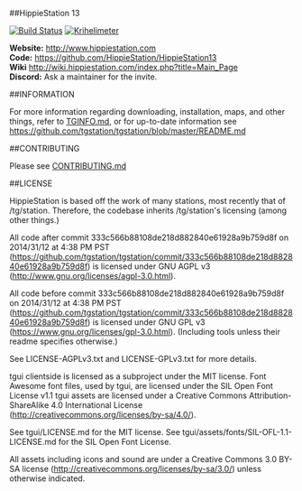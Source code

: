 ##HippieStation 13

[![Build Status](https://travis-ci.org/tgstation/tgstation.png)](https://travis-ci.org/tgstation/tgstation) [![Krihelimeter](http://www.krihelinator.xyz/badge/tgstation/tgstation)](http://www.krihelinator.xyz)

**Website:** http://www.hippiestation.com <BR>
**Code:** https://github.com/HippieStation/HippieStation13 <BR>
**Wiki** http://wiki.hippiestation.com/index.php?title=Main_Page <BR>
**Discord:** Ask a maintainer for the invite. <BR>


##INFORMATION

For more information regarding downloading, installation, maps, and other things, refer to [TGINFO.md](TGINFO.md), or for up-to-date information see https://github.com/tgstation/tgstation/blob/master/README.md

##CONTRIBUTING

Please see [CONTRIBUTING.md](CONTRIBUTING.md)

##LICENSE

HippieStation is based off the work of many stations, most recently that of /tg/station. Therefore, the codebase inherits /tg/station's licensing (among other things.)

All code after commit 333c566b88108de218d882840e61928a9b759d8f on 2014/31/12 at 4:38 PM PST (https://github.com/tgstation/tgstation/commit/333c566b88108de218d882840e61928a9b759d8f) is licensed under GNU AGPL v3 (http://www.gnu.org/licenses/agpl-3.0.html).

All code before commit 333c566b88108de218d882840e61928a9b759d8f on 2014/31/12 at 4:38 PM PST (https://github.com/tgstation/tgstation/commit/333c566b88108de218d882840e61928a9b759d8f) is licensed under GNU GPL v3 (https://www.gnu.org/licenses/gpl-3.0.html). (Including tools unless their readme specifies otherwise.)

See LICENSE-AGPLv3.txt and LICENSE-GPLv3.txt for more details.

tgui clientside is licensed as a subproject under the MIT license. Font Awesome font files, used by tgui, are licensed under the SIL Open Font License v1.1 tgui assets are licensed under a Creative Commons Attribution-ShareAlike 4.0 International License (http://creativecommons.org/licenses/by-sa/4.0/).

See tgui/LICENSE.md for the MIT license. See tgui/assets/fonts/SIL-OFL-1.1-LICENSE.md for the SIL Open Font License.

All assets including icons and sound are under a Creative Commons 3.0 BY-SA license (http://creativecommons.org/licenses/by-sa/3.0/) unless otherwise indicated.